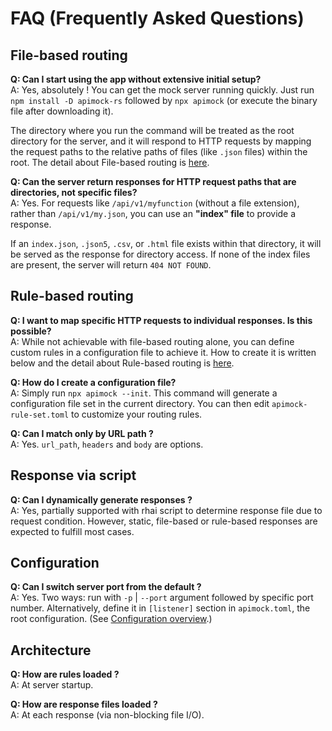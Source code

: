 # FAQ (Frequently Asked Questions)

## File-based routing

**Q: Can I start using the app without extensive initial setup?**    
A: Yes, absolutely ! You can get the mock server running quickly. Just run `npm install -D apimock-rs` followed by `npx apimock` (or execute the binary file after downloading it).

The directory where you run the command will be treated as the root directory for the server, and it will respond to HTTP requests by mapping the request paths to the relative paths of files (like `.json` files) within the root. The detail about File-based routing is [here](./getting-started/file-based-routing.md).

**Q: Can the server return responses for HTTP request paths that are directories, not specific files?**    
A: Yes. For requests like `/api/v1/myfunction` (without a file extension), rather than `/api/v1/my.json`, you can use an **"index" file** to provide a response.

If an `index.json`, `.json5`, `.csv`, or `.html` file exists within that directory, it will be served as the response for directory access. If none of the index files are present, the server will return `404 NOT FOUND`.

## Rule-based routing

**Q: I want to map specific HTTP requests to individual responses. Is this possible?**    
A: While not achievable with file-based routing alone, you can define custom rules in a configuration file to achieve it. How to create it is written below and the detail about Rule-based routing is [here](./getting-started/rule-based-routing.md).

**Q: How do I create a configuration file?**    
A: Simply run `npx apimock --init`. This command will generate a configuration file set in the current directory. You can then edit `apimock-rule-set.toml` to customize your routing rules.

**Q: Can I match only by URL path ?**    
A: Yes. `url_path`, `headers` and `body` are options.

## Response via script

**Q: Can I dynamically generate responses ?**    
A: Yes, partially supported with rhai script to determine response file due to request condition. However, static, file-based or rule-based responses are expected to fulfill most cases.

## Configuration

**Q: Can I switch server port from the default ?**    
A: Yes. Two ways: run with `-p` | `--port` argument followed by specific port number. Alternatively, define it in `[listener]` section in `apimock.toml`, the root configuration.  (See [Configuration overview](../advanced-topics/configuration-overview.md).)

## Architecture

**Q: How are rules loaded ?**    
A: At server startup.

**Q: How are response files loaded ?**    
A: At each response (via non-blocking file I/O).

